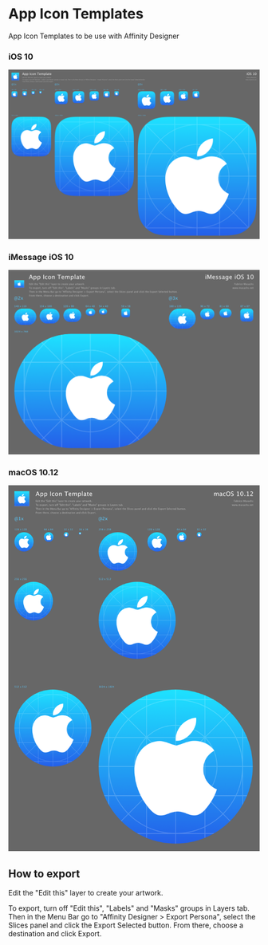 # App Icon Templates

App Icon Templates to be use with Affinity Designer

### iOS 10

![App Icon Template - iOS 10 ](App%20Icon%20Template%20-%20iOS%2010.png)

### iMessage iOS 10

![App Icon Template - iMessage iOS 10 ](App%20Icon%20Template%20-%20iMessage%20iOS%2010.png)

### macOS 10.12

![App Icon Template - macOS 10.12 ](App%20Icon%20Template%20-%20macOS%2010.12.png)

## How to export

Edit the "Edit this" layer to create your artwork.

To export, turn off "Edit this", "Labels" and "Masks" groups in Layers tab. Then in the Menu Bar go to "Affinity Designer > Export Persona", select the Slices panel and click the Export Selected button. From there, choose a destination and click Export.

